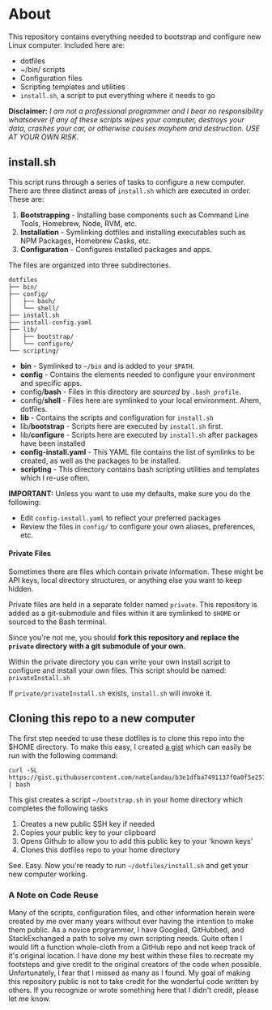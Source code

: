 # About

This repository contains everything needed to bootstrap and configure new Linux computer. Included here are:

-   dotfiles
-   ~/bin/ scripts
-   Configuration files
-   Scripting templates and utilities
-   `install.sh`, a script to put everything where it needs to go

**Disclaimer:** _I am not a professional programmer and I bear no responsibility whatsoever if any of these scripts wipes your computer, destroys your data, crashes your car, or otherwise causes mayhem and destruction. USE AT YOUR OWN RISK._

## install.sh

This script runs through a series of tasks to configure a new computer. There are three distinct areas of `install.sh` which are executed in order. These are:

1. **Bootstrapping** - Installing base components such as Command Line Tools, Homebrew, Node, RVM, etc.
2. **Installation** - Symlinking dotfiles and installing executables such as NPM Packages, Homebrew Casks, etc.
3. **Configuration** - Configures installed packages and apps.

The files are organized into three subdirectories.

```
dotfiles
├── bin/
├── config/
│   ├── bash/
│   └── shell/
├── install.sh
├── install-config.yaml
├── lib/
│   ├── bootstrap/
│   └── configure/
└── scripting/
```

-   **bin** - Symlinked to `~/bin` and is added to your `$PATH`.
-   **config** - Contains the elements needed to configure your environment and specific apps.
-   config/**bash** - Files in this directory are _sourced_ by `.bash_profile`.
-   config/**shell** - Files here are symlinked to your local environment. Ahem, dotfiles.
-   **lib** - Contains the scripts and configuration for `install.sh`
-   lib/**bootstrap** - Scripts here are executed by `install.sh` first.
-   lib/**configure** - Scripts here are executed by `install.sh` after packages have been installed
-   **config-install.yaml** - This YAML file contains the list of symlinks to be created, as well as the packages to be installed.
-   **scripting** - This directory contains bash scripting utilities and templates which I re-use often.

**IMPORTANT:** Unless you want to use my defaults, make sure you do the following:

-   Edit `config-install.yaml` to reflect your preferred packages
-   Review the files in `config/` to configure your own aliases, preferences, etc.

#### Private Files

Sometimes there are files which contain private information. These might be API keys, local directory structures, or anything else you want to keep hidden.

Private files are held in a separate folder named `private`. This repository is added as a git-submodule and files within it are symlinked to `$HOME` or sourced to the Bash terminal.

Since you're not me, you should **fork this repository and replace the `private` directory with a git submodule of your own.**

Within the private directory you can write your own install script to configure and install your own files. This script should be named: `privateInstall.sh`

If `private/privateInstall.sh` exists, `install.sh` will invoke it.

## Cloning this repo to a new computer

The first step needed to use these dotfiles is to clone this repo into the $HOME directory. To make this easy, I created [a gist](https://gist.github.com/natelandau/b6ec165862277f3a7a4beff76da53a9c) which can easily be run with the following command:

```
curl -SL https://gist.githubusercontent.com/natelandau/b3e1dfba7491137f0a0f5e25721fffc2/raw/d98763695a0ddef1de9db2383f43149005423f20/bootstrapNewMac | bash
```

This gist creates a script `~/bootstrap.sh` in your home directory which completes the following tasks

1. Creates a new public SSH key if needed
2. Copies your public key to your clipboard
3. Opens Github to allow you to add this public key to your 'known keys'
4. Clones this dotfiles repo to your home directory

See. Easy. Now you're ready to run `~/dotfiles/install.sh` and get your new computer working.

### A Note on Code Reuse

Many of the scripts, configuration files, and other information herein were created by me over many years without ever having the intention to make them public. As a novice programmer, I have Googled, GitHubbed, and StackExchanged a path to solve my own scripting needs. Quite often I would lift a function whole-cloth from a GitHub repo and not keep track of it's original location. I have done my best within these files to recreate my footsteps and give credit to the original creators of the code when possible. Unfortunately, I fear that I missed as many as I found. My goal of making this repository public is not to take credit for the wonderful code written by others. If you recognize or wrote something here that I didn't credit, please let me know.

